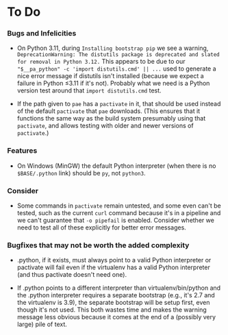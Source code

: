 To Do
=====

### Bugs and Infelicities

- On Python 3.11, during `Installing bootstrap pip` we see a warning,
  `DeprecationWarning: The distutils package is deprecated and slated for
  removal in Python 3.12.` This appears to be due to our `"$__pa_python" -c
  'import distutils.cmd' || ...` used to generate a nice error message if
  distutils isn't installed (because we expect a failure in Python ≤3.11 if
  it's not). Probably what we need is a Python version test around that
  `import distutils.cmd` test.

- If the path given to `pae` has a `pactivate` in it, that should be used
  instead of the default `pactivate` that `pae` downloads. (This ensures
  that it functions the same way as the build system presumably using that
  `pactivate`, and allows testing with older and newer versions of
  `pactivate`.)

### Features

- On Windows (MinGW) the default Python interpreter (when there is no
  `$BASE/.python` link) should be `py`, not `python3`.

### Consider

- Some commands in `pactivate` remain untested, and some even can't be
  tested, such as the current `curl` command because it's in a pipeline
  and we can't guarantee that `-o pipefail` is enabled. Consider whether
  we need to test all of these explicitly for better error messages.

### Bugfixes that may not be worth the added complexity

- .python, if it exists, must always point to a valid Python interpreter or
  pactivate will fail even if the virtualenv has a valid Python interpreter
  (and thus pactivate doesn't need one).

- If .python points to a different interpreter than virtualenv/bin/python
  and the .python interpreter requires a separate bootstrap (e.g., it's 2.7
  and the virtualenv is 3.9), the separate bootstrap will be setup first,
  even though it's not used. This both wastes time and makes the warning
  message less obvious because it comes at the end of a (possibly very
  large) pile of text.
